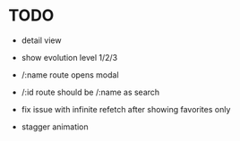 # TODO

- detail view
- show evolution level 1/2/3

- /:name route opens modal
- /:id route should be /:name as search

- fix issue with infinite refetch after showing favorites only

- stagger animation
